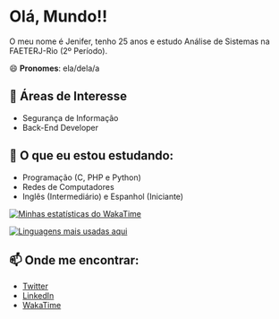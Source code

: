 # Olá, Mundo!! 

O meu nome é Jenifer, tenho 25 anos e estudo Análise de Sistemas na FAETERJ-Rio (2º Período). 

😄 **Pronomes**: ela/dela/a


## 🔭 Áreas de Interesse

 - Segurança de Informação
 - Back-End Developer


## 🌱 O que eu estou estudando:

 - Programação (C, PHP e Python)
 - Redes de Computadores
 - Inglês (Intermediário) e Espanhol (Iniciante)


<!--
**spaceWitch97/bruxa-espacial** is a ✨ _special_ ✨ repository because its `README.md` (this file) appears on your GitHub profile.

Here are some ideas to get you started:

- 🔭 I’m currently working on ...
- 🌱 I’m currently learning ...
- 👯 I’m looking to collaborate on ...
- 🤔 I’m looking for help with ...
- 💬 Ask me about ...
- 📫 How to reach me: ...
- 😄 Pronouns: ...
- ⚡ Fun fact: ...
-->

[![Minhas estatísticas do WakaTime](https://github-readme-stats.vercel.app/api/wakatime?username=bruxa_espacial&theme=synthwave)](https://github.com/bruxa-espacial/github-readme-stats)

[![Linguagens mais usadas aqui](https://github-readme-stats.vercel.app/api/top-langs/?username=bruxa_espacial&layout=compact&theme=synthwave&langs_count=6)](https://github.com/anuraghazra/github-readme-stats)


## 📫 Onde me encontrar:

 - [Twitter](https://twitter.com/bruxa_espacial)
 - [LinkedIn](https://www.linkedin.com/in/jen-angelo/)
 - [WakaTime](https://wakatime.com/@bruxa_espacial)


